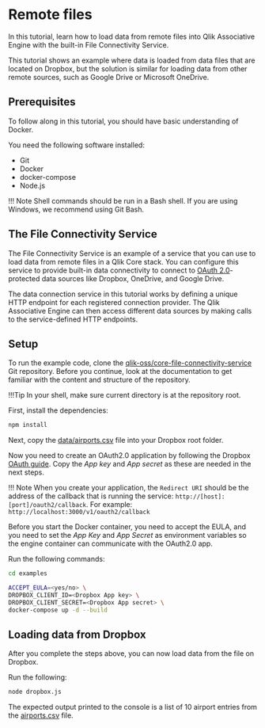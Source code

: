 # Remote files

In this tutorial, learn how to load data from remote files into Qlik Associative Engine with the built-in
File Connectivity Service.

This tutorial shows an example where data is loaded from data files that are located on Dropbox,
but the solution is similar for loading data from other remote sources, such as Google Drive or Microsoft OneDrive.

## Prerequisites

To follow along in this tutorial, you should have basic understanding of Docker.

You need the following software installed:

* Git
* Docker
* docker-compose
* Node.js

!!! Note
    Shell commands should be run in a Bash shell.
    If you are using Windows, we recommend using Git Bash.

## The File Connectivity Service

The File Connectivity Service is an example of a service that you can use to load data from remote files
in a Qlik Core stack. You can configure this service to provide built-in data connectivity to connect to
[OAuth 2.0](https://oauth.net/2/)-protected data sources like Dropbox, OneDrive, and Google Drive.

The data connection service in this tutorial works by defining a unique HTTP endpoint for each registered
connection provider. The Qlik Associative Engine can then access different data sources by making calls to the
service-defined HTTP endpoints.

## Setup

To run the example code, clone the
[qlik-oss/core-file-connectivity-service](https://github.com/qlik-oss/core-file-connectivity-service) Git repository.
Before you continue, look at the documentation to get familiar with the content and structure of
the repository.

!!!Tip
    In your shell, make sure current directory is at the repository root.

First, install the dependencies:

```sh
npm install
```

Next, copy the [data/airports.csv](https://github.com/qlik-oss/core-file-connectivity-service/blob/master/data/airports.csv)
file into your Dropbox root folder.

Now you need to create an OAuth2.0 application by following the Dropbox
[OAuth guide](https://www.dropbox.com/developers/reference/oauth-guide). Copy the _App key_ and _App secret_ as
these are needed in the next steps.

!!! Note
    When you create your application, the `Redirect URI` should be the address of the callback that is running the
    service: `http://[host]:[port]/oauth2/callback`. For example: `http://localhost:3000/v1/oauth2/callback`

Before you start the Docker container, you need to accept the EULA, and you need to set the _App Key_ and _App Secret_
as environment variables so the engine container can communicate with the OAuth2.0 app.

Run the following commands:

```sh
cd examples

ACCEPT_EULA=<yes/no> \
DROPBOX_CLIENT_ID=<Dropbox App key> \
DROPBOX_CLIENT_SECRET=<Dropbox App secret> \
docker-compose up -d --build
```

## Loading data from Dropbox

After you complete the steps above, you can now load data from the file on Dropbox.

Run the following:

```sh
node dropbox.js
```

The expected output printed to the console is a list of 10 airport entries from the
[airports.csv](https://github.com/qlik-oss/core-file-connectivity-service/blob/master/data/airports.csv) file.
